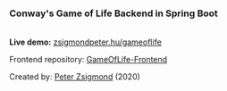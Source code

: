 ### Conway's Game of Life Backend in Spring Boot
\
**Live demo:** [zsigmondpeter.hu/gameoflife][zsp]

Frontend repository: [GameOfLife-Frontend][frontend]

Created by: [Peter Zsigmond][zsp.hu] (2020)

[zsp]: <https://zsigmondpeter.hu/gameoflife>
[zsp.hu]: <https://zsigmondpeter.hu>
[frontend]: <https://github.com/PeterZsigmond/GameOfLife-Frontend>
